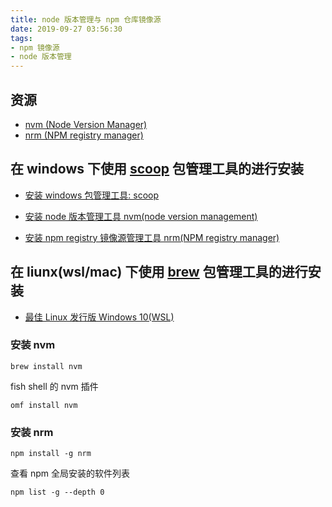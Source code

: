 ```yaml
---
title: node 版本管理与 npm 仓库镜像源
date: 2019-09-27 03:56:30
tags:
- npm 镜像源
- node 版本管理
---
```


## 资源
- [nvm (Node Version Manager)](https://github.com/nvm-sh/nvm)
- [nrm (NPM registry manager)](https://github.com/Pana/nrm)

## 在 windows 下使用 [scoop](https://github.com/lukesampson/scoop) 包管理工具的进行安装

- [安装 windows 包管理工具: scoop](https://github.com/FloatingShuYin/development-environment-manual#%E5%AE%89%E8%A3%85-windows-%E5%8C%85%E7%AE%A1%E7%90%86%E5%B7%A5%E5%85%B7-scoop)

- [安装 node 版本管理工具 nvm(node version management)](https://github.com/FloatingShuYin/development-environment-manual/blob/master/javascript.md#%E5%AE%89%E8%A3%85-node-%E7%89%88%E6%9C%AC%E7%AE%A1%E7%90%86%E5%B7%A5%E5%85%B7-nvmnode-version-management)
- [安装 npm registry 镜像源管理工具 nrm(NPM registry manager)](https://github.com/FloatingShuYin/development-environment-manual/blob/master/javascript.md#%E5%AE%89%E8%A3%85-npm-registry-%E9%95%9C%E5%83%8F%E6%BA%90%E7%AE%A1%E7%90%86%E5%B7%A5%E5%85%B7-nrmnpm-registry-manager)

<!-- more -->

## 在 liunx(wsl/mac) 下使用 [brew](https://github.com/Homebrew/brew) 包管理工具的进行安装

- [最佳 Linux 发行版 Windows 10(WSL)](https://floatsyi.com/2019/09/26/%E6%9C%80%E4%BD%B3-Linux-%E5%8F%91%E8%A1%8C%E7%89%88-Windows-10-WSL/)

### 安装 nvm
  ```fish
  brew install nvm
  ```
  fish shell 的 nvm 插件
  ```fish
  omf install nvm
  ```

### 安装 nrm

```fish
npm install -g nrm
```

查看 npm 全局安装的软件列表
```fish
npm list -g --depth 0
```


